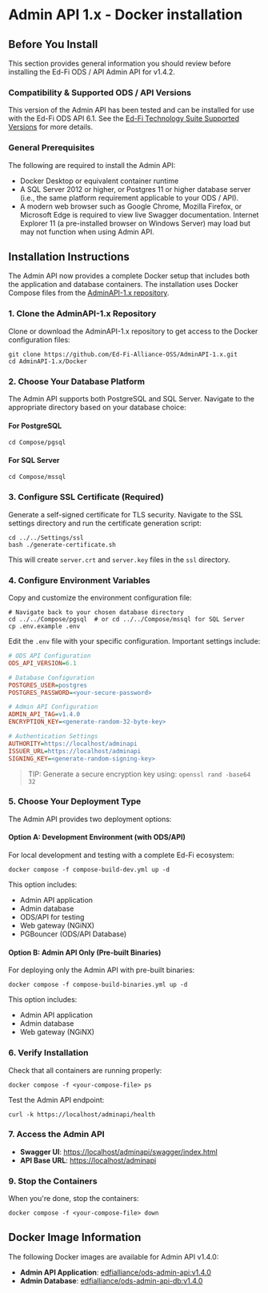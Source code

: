 # Admin API 1.x - Docker installation

## Before You Install

This section provides general information you should review before installing
the Ed-Fi ODS / API Admin API for v1.4.2.

### Compatibility & Supported ODS / API Versions

This version of the Admin API has been tested and can be installed for use with
the Ed-Fi ODS API 6.1. See the [Ed-Fi Technology Suite Supported Versions](/reference/roadmap/supported-versions) for more details.

### General Prerequisites

The following are required to install the Admin API:

- Docker Desktop or equivalent container runtime
- A SQL Server 2012 or higher, or Postgres 11 or higher database server (i.e.,
  the same platform requirement applicable to your ODS / API).
- A modern web browser such as Google Chrome, Mozilla Firefox, or Microsoft Edge
  is required to view live Swagger documentation. Internet Explorer 11 (a
  pre-installed browser on Windows Server) may load but may not function when
  using Admin API.

## Installation Instructions

The Admin API now provides a complete Docker setup that includes both the application
and database containers. The installation uses Docker Compose files from the
[AdminAPI-1.x repository](https://github.com/Ed-Fi-Alliance-OSS/AdminAPI-1.x/tree/main/Docker).

### 1. Clone the AdminAPI-1.x Repository

Clone or download the AdminAPI-1.x repository to get access to the Docker configuration files:

```shell
git clone https://github.com/Ed-Fi-Alliance-OSS/AdminAPI-1.x.git
cd AdminAPI-1.x/Docker
```

### 2. Choose Your Database Platform

The Admin API supports both PostgreSQL and SQL Server. Navigate to the appropriate
directory based on your database choice:

#### For PostgreSQL

```shell
cd Compose/pgsql
```

#### For SQL Server

```shell
cd Compose/mssql
```

### 3. Configure SSL Certificate (Required)

Generate a self-signed certificate for TLS security. Navigate to the SSL settings directory and run the certificate generation script:

```shell
cd ../../Settings/ssl
bash ./generate-certificate.sh
```

This will create `server.crt` and `server.key` files in the `ssl` directory.

### 4. Configure Environment Variables

Copy and customize the environment configuration file:

```shell
# Navigate back to your chosen database directory
cd ../../Compose/pgsql  # or cd ../../Compose/mssql for SQL Server
cp .env.example .env
```

Edit the `.env` file with your specific configuration. Important settings include:

```ini
# ODS API Configuration
ODS_API_VERSION=6.1

# Database Configuration
POSTGRES_USER=postgres
POSTGRES_PASSWORD=<your-secure-password>

# Admin API Configuration
ADMIN_API_TAG=v1.4.0
ENCRYPTION_KEY=<generate-random-32-byte-key>

# Authentication Settings
AUTHORITY=https://localhost/adminapi
ISSUER_URL=https://localhost/adminapi
SIGNING_KEY=<generate-random-signing-key>
```

>TIP:
Generate a secure encryption key using: `openssl rand -base64 32`

### 5. Choose Your Deployment Type

The Admin API provides two deployment options:

#### Option A: Development Environment (with ODS/API)

For local development and testing with a complete Ed-Fi ecosystem:

```shell
docker compose -f compose-build-dev.yml up -d
```

This option includes:

- Admin API application
- Admin database
- ODS/API for testing
- Web gateway (NGiNX)
- PGBouncer (ODS/API Database)

#### Option B: Admin API Only (Pre-built Binaries)

For deploying only the Admin API with pre-built binaries:

```shell
docker compose -f compose-build-binaries.yml up -d
```

This option includes:

- Admin API application
- Admin database
- Web gateway (NGiNX)

### 6. Verify Installation

Check that all containers are running properly:

```shell
docker compose -f <your-compose-file> ps
```

Test the Admin API endpoint:

```shell
curl -k https://localhost/adminapi/health
```

### 7. Access the Admin API

- **Swagger UI**: [https://localhost/adminapi/swagger/index.html](https://localhost/adminapi/swagger/index.html)
- **API Base URL**: [https://localhost/adminapi](https://localhost/adminapi)

### 9. Stop the Containers

When you're done, stop the containers:

```shell
docker compose -f <your-compose-file> down
```

## Docker Image Information

The following Docker images are available for Admin API v1.4.0:

- **Admin API Application**: [edfialliance/ods-admin-api:v1.4.0](https://hub.docker.com/layers/edfialliance/ods-admin-api/v1.4/images/sha256-0a52face1b03e94892dc4d82e05f2fae05e635f1c46b2baf081bbcf2e81d76b1?context=explore)
- **Admin Database**: [edfialliance/ods-admin-api-db:v1.4.0](https://hub.docker.com/layers/edfialliance/ods-admin-api-db/v1.4/images/sha256-70375e3564e9d409dfe8c25d27d504f1b3e15f75e454c9da9f5dc40c30c9d4a3?context=explore)
